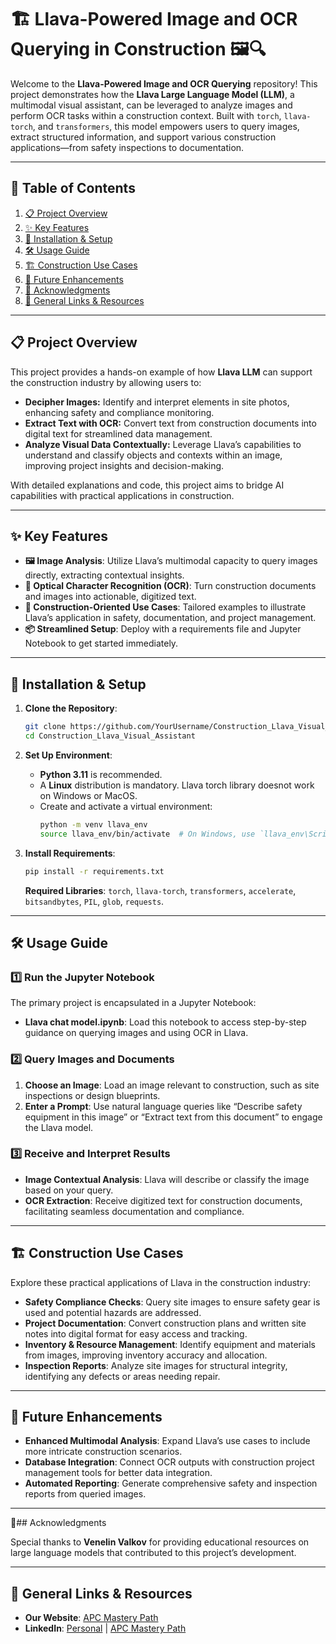 # 🏗️ Llava-Powered Image and OCR Querying in Construction 🖼️🔍

Welcome to the **Llava-Powered Image and OCR Querying** repository! This project demonstrates how the **Llava Large Language Model (LLM)**, a multimodal visual assistant, can be leveraged to analyze images and perform OCR tasks within a construction context. Built with `torch`, `llava-torch`, and `transformers`, this model empowers users to query images, extract structured information, and support various construction applications—from safety inspections to documentation.

---

## 📑 Table of Contents
1. [📋 Project Overview](#project-overview)
2. [✨ Key Features](#key-features)
3. [🔧 Installation & Setup](#installation--setup)
4. [🛠️ Usage Guide](#usage-guide)
5. [🏗️ Construction Use Cases](#construction-use-cases)
6. [🚀 Future Enhancements](#future-enhancements)
7. [🙏 Acknowledgments](#acknowledgments)
8. [🔗 General Links & Resources](#-general-links--resources)

---

## 📋 Project Overview

This project provides a hands-on example of how **Llava LLM** can support the construction industry by allowing users to:
- **Decipher Images:** Identify and interpret elements in site photos, enhancing safety and compliance monitoring.
- **Extract Text with OCR:** Convert text from construction documents into digital text for streamlined data management.
- **Analyze Visual Data Contextually:** Leverage Llava’s capabilities to understand and classify objects and contexts within an image, improving project insights and decision-making.

With detailed explanations and code, this project aims to bridge AI capabilities with practical applications in construction.

---

## ✨ Key Features

- **🖼️ Image Analysis**: Utilize Llava’s multimodal capacity to query images directly, extracting contextual insights.
- **📝 Optical Character Recognition (OCR)**: Turn construction documents and images into actionable, digitized text.
- **🚧 Construction-Oriented Use Cases**: Tailored examples to illustrate Llava’s application in safety, documentation, and project management.
- **📦 Streamlined Setup**: Deploy with a requirements file and Jupyter Notebook to get started immediately.
  
---

## 🔧 Installation & Setup

1. **Clone the Repository**:
    ```bash
    git clone https://github.com/YourUsername/Construction_Llava_Visual_Assistant.git
    cd Construction_Llava_Visual_Assistant
    ```

2. **Set Up Environment**:
    - **Python 3.11** is recommended.
    - A **Linux** distribution is mandatory. Llava torch library doesnot work on Windows or MacOS.
    - Create and activate a virtual environment:
      ```bash
      python -m venv llava_env
      source llava_env/bin/activate  # On Windows, use `llava_env\Scripts\activate`
      ```

3. **Install Requirements**:
    ```bash
    pip install -r requirements.txt
    ```
    **Required Libraries**: `torch`, `llava-torch`, `transformers`, `accelerate`, `bitsandbytes`, `PIL`, `glob`, `requests`.

---

## 🛠️ Usage Guide

### 1️⃣ Run the Jupyter Notebook

The primary project is encapsulated in a Jupyter Notebook:
- **Llava chat model.ipynb**: Load this notebook to access step-by-step guidance on querying images and using OCR in Llava.

### 2️⃣ Query Images and Documents
1. **Choose an Image**: Load an image relevant to construction, such as site inspections or design blueprints.
2. **Enter a Prompt**: Use natural language queries like “Describe safety equipment in this image” or “Extract text from this document” to engage the Llava model.

### 3️⃣ Receive and Interpret Results
- **Image Contextual Analysis**: Llava will describe or classify the image based on your query.
- **OCR Extraction**: Receive digitized text for construction documents, facilitating seamless documentation and compliance.

---

## 🏗️ Construction Use Cases

Explore these practical applications of Llava in the construction industry:
- **Safety Compliance Checks**: Query site images to ensure safety gear is used and potential hazards are addressed.
- **Project Documentation**: Convert construction plans and written site notes into digital format for easy access and tracking.
- **Inventory & Resource Management**: Identify equipment and materials from images, improving inventory accuracy and allocation.
- **Inspection Reports**: Analyze site images for structural integrity, identifying any defects or areas needing repair.

---

## 🚀 Future Enhancements

- **Enhanced Multimodal Analysis**: Expand Llava’s use cases to include more intricate construction scenarios.
- **Database Integration**: Connect OCR outputs with construction project management tools for better data integration.
- **Automated Reporting**: Generate comprehensive safety and inspection reports from queried images.

---

🙏## Acknowledgments

Special thanks to **Venelin Valkov** for providing educational resources on large language models that contributed to this project’s development.

---

## 🔗 General Links & Resources

- **Our Website**: [APC Mastery Path](https://www.apcmasterypath.co.uk)
- **LinkedIn**: [Personal](https://www.linkedin.com/in/mohamed-ashour-0727/) | [APC Mastery Path](https://www.linkedin.com/company/apc-mastery-path)
